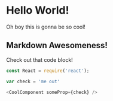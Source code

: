 # Hello World!

Oh boy this is gonna be so cool!

## Markdown Awesomeness!

Check out that code block!

```js
const React = require('react');

var check = 'me out'

<CoolComponent someProp={check} />
```
